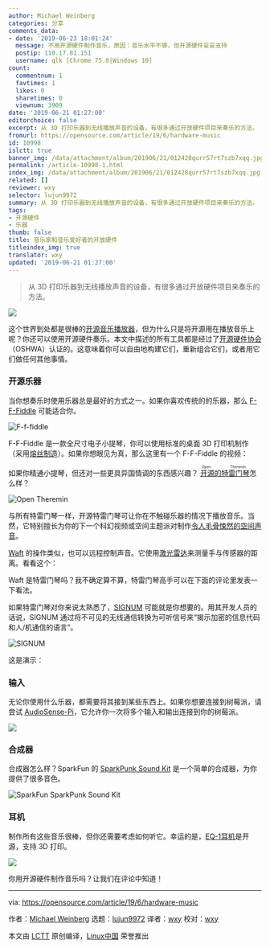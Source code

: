 ```yaml
---
author: Michael Weinberg
categories: 分享
comments_data:
- date: '2019-06-23 18:01:24'
  message: 不用开源硬件制作音乐，原因：音乐水平不够，但开源硬件妥妥支持
  postip: 110.17.81.151
  username: qlk [Chrome 75.0|Windows 10]
count:
  commentnum: 1
  favtimes: 1
  likes: 0
  sharetimes: 0
  viewnum: 3909
date: '2019-06-21 01:27:00'
editorchoice: false
excerpt: 从 3D 打印乐器到无线播放声音的设备，有很多通过开放硬件项目来奏乐的方法。
fromurl: https://opensource.com/article/19/6/hardware-music
id: 10998
islctt: true
banner_img: /data/attachment/album/201906/21/012428qurr57rt7szb7xqq.jpg
permalink: /article-10998-1.html
index_img: /data/attachment/album/201906/21/012428qurr57rt7szb7xqq.jpg.thumb.jpg
related: []
reviewer: wxy
selector: lujun9972
summary: 从 3D 打印乐器到无线播放声音的设备，有很多通过开放硬件项目来奏乐的方法。
tags:
- 开源硬件
- 乐器
thumb: false
title: 音乐家和音乐爱好者的开放硬件
titleindex_img: true
translator: wxy
updated: '2019-06-21 01:27:00'
---
```



> 
> 从 3D 打印乐器到无线播放声音的设备，有很多通过开放硬件项目来奏乐的方法。
> 
> 
> 


![](/data/attachment/album/201906/21/012428qurr57rt7szb7xqq.jpg)


这个世界到处都是很棒的[开源音乐播放器](https://opensource.com/article/19/2/audio-players-linux)，但为什么只是将开源用在播放音乐上呢？你还可以使用开源硬件奏乐。本文中描述的所有工具都是经过了[开源硬件协会](https://certification.oshwa.org/)（OSHWA）认证的。这意味着你可以自由地构建它们，重新组合它们，或者用它们做任何其他事情。


### 开源乐器


当你想奏乐时使用乐器总是最好的方式之一。如果你喜欢传统的的乐器，那么 [F-F-Fiddle](https://certification.oshwa.org/us000010.html) 可能适合你。


![F-f-fiddle](/data/attachment/album/201906/21/012815m08fme45c5o0z4xx.png "F-f-fiddle")


F-F-Fiddle 是一款全尺寸电子小提琴，你可以使用标准的桌面 3D 打印机制作（采用[熔丝制造](https://en.wikipedia.org/wiki/Fused_filament_fabrication)）。如果你想眼见为真，那么这里有一个 F-F-Fiddle 的视频：






如果你精通小提琴，但还对一些更具异国情调的东西感兴趣？<ruby> <a href="https://certification.oshwa.org/ch000001.html">  开源的特雷门琴 </a> <rt>  Open Theremin </rt></ruby>怎么样？


![Open Theremin](/data/attachment/album/201906/21/012844xlmjm0a420maojaa.png "Open Theremin")


与所有特雷门琴一样，开源特雷门琴可让你在不触碰乐器的情况下播放音乐。当然，它特别擅长为你的下一个科幻视频或空间主题派对制作[令人毛骨悚然的空间声音](https://youtu.be/p05ZSHRYXVA?t=771)。


[Waft](https://certification.oshwa.org/uk000005.html) 的操作类似，也可以远程控制声音。它使用[激光雷达](https://en.wikipedia.org/wiki/Lidar)来测量手与传感器的距离。看看这个： 






Waft 是特雷门琴吗？我不确定算不算，特雷门琴高手可以在下面的评论里发表一下看法。


如果特雷门琴对你来说太熟悉了，[SIGNUM](https://certification.oshwa.org/es000003.html) 可能就是你想要的。用其开发人员的话说，SIGNUM 通过将不可见的无线通信转换为可听信号来“揭示加密的信息代码和人/机通信的语言”。


![SIGNUM](/data/attachment/album/201906/21/012906k3bsm6tmztvb7ojt.png "SIGNUM")


这是演示： 






### 输入


无论你使用什么乐器，都需要将其接到某些东西上。如果你想要连接到树莓派，请尝试 [AudioSense-Pi](https://certification.oshwa.org/in000007.html)，它允许你一次将多个输入和输出连接到你的树莓派。


![](/data/attachment/album/201906/21/013156smmimcm5iziozm36.jpg)


### 合成器


合成器怎么样？SparkFun 的 [SparkPunk Sound Kit](https://certification.oshwa.org/us000016.html) 是一个简单的合成器，为你提供了很多音色。


![SparkFun SparkPunk Sound Kit](/data/attachment/album/201906/21/013019j2cqm22ezjfeco0h.png "SparkFun SparkPunk Sound Kit")


### 耳机


制作所有这些音乐很棒，但你还需要考虑如何听它。幸运的是，[EQ-1耳机](https://certification.oshwa.org/us000038.html)是开源，支持 3D 打印。


![](/data/attachment/album/201906/21/013206yq1v5pihd7pid8jm.jpg)


你用开源硬件制作音乐吗？让我们在评论中知道！




---


via: <https://opensource.com/article/19/6/hardware-music>


作者：[Michael Weinberg](https://opensource.com/users/mweinberg) 选题：[lujun9972](https://github.com/lujun9972) 译者：[wxy](https://github.com/wxy) 校对：[wxy](https://github.com/wxy)


本文由 [LCTT](https://github.com/LCTT/TranslateProject) 原创编译，[Linux中国](https://linux.cn/) 荣誉推出